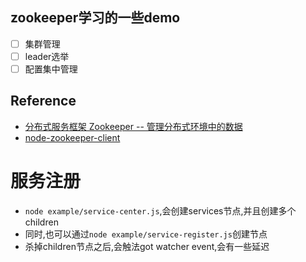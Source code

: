 ## zookeeper学习的一些demo

- [ ] 集群管理
- [ ] leader选举
- [ ] 配置集中管理

## Reference

* [分布式服务框架 Zookeeper -- 管理分布式环境中的数据](https://www.ibm.com/developerworks/cn/opensource/os-cn-zookeeper/)
* [node-zookeeper-client](https://github.com/alexguan/node-zookeeper-client)


# 服务注册
* `node example/service-center.js`,会创建services节点,并且创建多个children
* 同时,也可以通过`node example/service-register.js`创建节点
* 杀掉children节点之后,会触法got watcher event,会有一些延迟